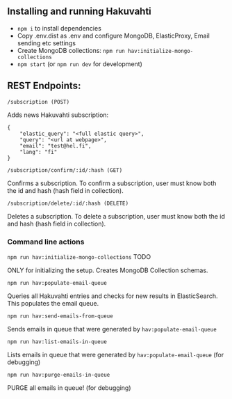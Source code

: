 ## Installing and running Hakuvahti

- `npm i` to install dependencies
- Copy .env.dist as .env and configure MongoDB, ElasticProxy, Email sending etc settings
- Create MongoDB collections: `npm run hav:initialize-mongo-collections`
- `npm start` (or `npm run dev` for development)

## REST Endpoints:

`/subscription (POST)`

Adds news Hakuvahti subscription:

```
{
    "elastic_query": "<full elastic query>",
    "query": "<url at webpage>",
    "email": "test@hel.fi",
    "lang": "fi"
}
```

`/subscription/confirm/:id/:hash (GET)`

Confirms a subscription. To confirm a subscription, user must know both the id and hash (hash field in collection).

`/subscription/delete/:id/:hash (DELETE)`

Deletes a subscription. To delete a subscription, user must know both the id and hash (hash field in collection).

### Command line actions

`npm run hav:initialize-mongo-collections` TODO

ONLY for initializing the setup. Creates MongoDB Collection schemas.

`npm run hav:populate-email-queue`

Queries all Hakuvahti entries and checks for new results in ElasticSearch. This populates the email queue.

`npm run hav:send-emails-from-queue`

Sends emails in queue that were generated by `hav:populate-email-queue`

`npm run hav:list-emails-in-queue`

Lists emails in queue that were generated by `hav:populate-email-queue` (for debugging)

`npm run hav:purge-emails-in-queue`

PURGE all emails in queue! (for debugging)
